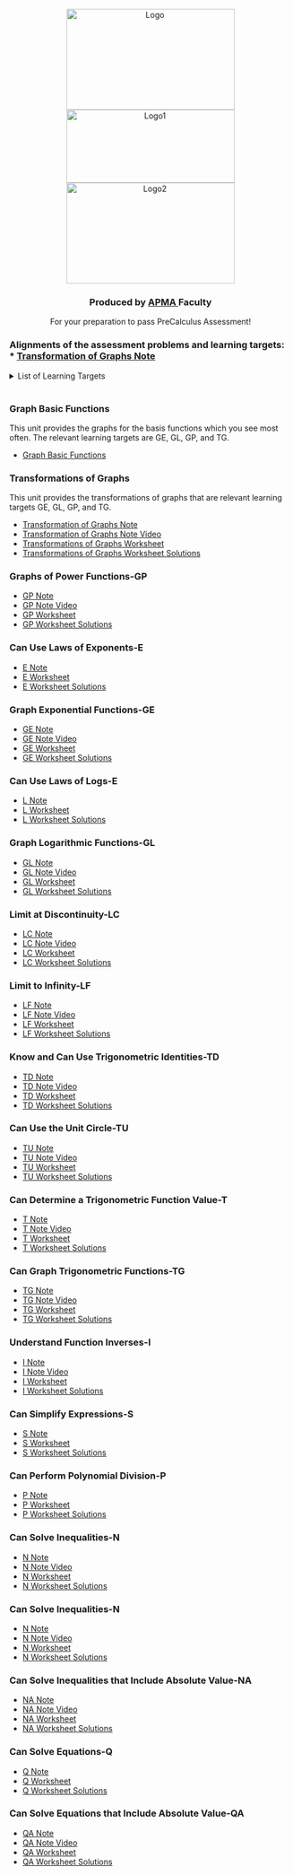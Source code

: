 <!-- PROJECT LOGO -->
<br />
<div align="center">
  <a href="https://github.com/MeiqinatUVA/Precalculus">
    <img src="images/logo2.jpeg" alt="Logo" width="300" height="180">
      <img src="images/logo.png" alt="Logo1" width="300" height="130">
      <img src="images/logo1.jpeg" alt="Logo2" width="300" height="180">
  </a>

  <h3 align="center">Produced by <a href="https://engineering.virginia.edu/offices-programs/applied-mathematics">APMA </a> Faculty</h3>

  <p align="center">
    For your preparation to pass PreCalculus Assessment!
    
  </p>
</div>


### Alignments of the assessment problems and learning targets: * <a href="https://apmauva.github.io/PreCalculus-Preparation/notes/PreCalculus_Transformation of Graphs_Slides.pdf"> Transformation of Graphs Note </a>
<!-- List of Learning Targets -->    
<details>
 <summary>List of Learning Targets</summary>  
  <ol>
 <li><a href="#graph-basic-functions">Graph Basic Functions</a></li>
<li><a href="#transformations-of-graphs">Transformations of Graphs</a></li>
<li><a href="#graphs-of-power-functions-gp">Graphs of Power Functions (GP)</a></li>
  <li><a href="#can-use-laws-of-exponents-e ">Can Use Laws of Exponents (E)</a></li>
<li><a href="#graph-exponential-functions-ge">Graph Exponential Functions (GE)</a></li> 
<li><a href="#can-use-laws-of-logs-l ">Can Use Laws of Logs (L)</a></li>
 <li><a href="#graph-logarithmic-functions-gl">Graph Logarithmic Functions (GL)</a></li>
 <li> <a href="#limit-at-discontinuity-lc">Limit at Discontinuity (LC)</a> </li> 
 <li><a href="#limit-to-infinity-lf">Limit at Infinity (LF)</a></li>
 <li><a href="#know-and-can-use-trigonometric-identities-td"> Know and Can Use Trigonometric Identities (TD)</a></li>
<li><a href="#can-use-the-unit-circle-tu">Can Use the Unit Circle (TU) </a></li>
<li><a href="#can-determine-a-trigonometric-function-value-t">Can Determine a Trigonometric Fucntion Value (T) </a></li>
  <li><a href="#can-graph-trigonometric-functions-tg">Can Graph Trigonometric Functions (TG)  </a></li> 
<li><a href="#understand-function-inverses-i ">   Understand Function Inverses (I) </a></li>
<li><a href="#can-simplify-expressions-s ">Can Simplify Expressions (S) </a></li>
<li><a href="#can-perform-polynomial-division-p "> Can Perform Polynomial Division (P) </a></li>
<li><a href="#can-solve-inequalities-n"> Can Solve Inequalities (N) </a></li>
<li><a href="#can-solve-inequalities-that-include-absolute-value-na "> Can Solve Inequalities that Include Absolute Value (NA) </a></li>
  <li><a href="#can-solve-equations-q">Can Solve Equations (Q)  </a></li> 
<li><a href="#can-solve-equations-that-include-absolute-value-qa ">  Can Solve Equations that Include Absolute Value (QA) </a></li>

  </ol>
</details>
 

<!-- Graph Basic Functions -->
### Graph Basic Functions
This unit provides the graphs for the basis functions which you see most often. The relevant learning targets are GE, GL, GP, and TG. 
* <a href="https://apmauva.github.io/PreCalculus-Preparation/notes/PreCalculus_Graphs of Basic Functions_Slides.pdf"> Graph Basic Functions </a>

<!-- Transformations of Graphs-->
### Transformations of Graphs
This unit provides the transformations of graphs that are relevant learning targets GE, GL, GP, and TG. 
* <a href="https://apmauva.github.io/PreCalculus-Preparation/notes/PreCalculus_Transformation of Graphs_Slides.pdf"> Transformation of Graphs Note </a>
* [ Transformation of Graphs Note Video](https://uva.hosted.panopto.com/Panopto/Pages/Viewer.aspx?id=32dd6442-924d-4f5a-ae98-b1c501254e38)
* <a href="https://apmauva.github.io/PreCalculus-Preparation/worksheets/Worksheet_Transformations of graphs.pdf">Transformations of Graphs Worksheet</a>
* <a href="https://apmauva.github.io/PreCalculus-Preparation/worksheets/Solutions_Worksheet_Transformations of graphs.pdf">Transformations of Graphs Worksheet Solutions</a>


<!-- Graphs of Power Functions-->
###  Graphs of Power Functions-GP

* <a href="https://apmauva.github.io/PreCalculus-Preparation/notes/PreCalculus_Graph Power Functions_Slides.pdf"> GP Note </a>
* [ GP Note Video](https://uva.hosted.panopto.com/Panopto/Pages/Viewer.aspx?id=f8f9dec5-df1a-4ff2-bd0e-b1c501254e61)
* <a href="https://apmauva.github.io/PreCalculus-Preparation/worksheets/Worksheet_GP.pdf">GP Worksheet</a>
* <a href="https://apmauva.github.io/PreCalculus-Preparation/worksheets/Solutions_Worksheet_Graphs of power functions.pdf">GP Worksheet Solutions</a>


<!-- Can Use Laws of Exponents (Learning Target E) -->
### Can Use Laws of Exponents-E 
* <a href="https://apmauva.github.io/PreCalculus-Preparation/notes/PreCalculusE_Slides.pdf">E Note</a>
* <a href="https://apmauva.github.io/PreCalculus-Preparation/worksheets/Worksheet-E.pdf">E Worksheet</a>
* <a href="https://apmauva.github.io/PreCalculus-Preparation/worksheets/Worksheet-E-Solutions.pdf"> E Worksheet Solutions </a>


<!-- Graph Exponential Functions (Learning Target GE) -->
### Graph Exponential Functions-GE
* <a href="https://apmauva.github.io/PreCalculus-Preparation/notes/PreCalculus_Graph-Exponential-Functions_Slides.pdf">GE Note</a>
* [ GE Note Video](https://uva.hosted.panopto.com/Panopto/Pages/Viewer.aspx?id=7e356dae-46b2-4842-9850-b1c40126e6f9)
* <a href="https://apmauva.github.io/PreCalculus-Preparation/worksheets/Worksheet_Graphs of exponential functions.pdf">GE Worksheet</a>
* <a href="https://apmauva.github.io/PreCalculus-Preparation/worksheets/Solutions_Worksheet_Graphs of exponential functions.pdf"> GE Worksheet Solutions </a>


<!-- Can Use Laws of Logs (Learning Target L) -->
### Can Use Laws of Logs-E 
* <a href="https://apmauva.github.io/PreCalculus-Preparation/notes/PreCalculusL_Slides.pdf">L Note</a>
* <a href="https://apmauva.github.io/PreCalculus-Preparation/worksheets/Worksheet-L.pdf">L Worksheet</a>
* <a href="https://apmauva.github.io/PreCalculus-Preparation/worksheets/Worksheet-L-Solutions.pdf"> L Worksheet Solutions </a>


<!-- Graph Logarithmic Functions (Learning Target GL) -->
### Graph Logarithmic Functions-GL
* <a href="https://apmauva.github.io/PreCalculus-Preparation/notes/PreCalculus_Graph-Logarithmic-Functions_Slides.pdf">GL Note</a>
*  [ GL Note Video](https://uva.hosted.panopto.com/Panopto/Pages/Viewer.aspx?id=deb46d66-6e60-421e-937d-b1c40126e713)
* <a href="https://apmauva.github.io/PreCalculus-Preparation/worksheets/Worksheet_Graphs of logarithmic functions.pdf">GL Worksheet</a>
* <a href="https://apmauva.github.io/PreCalculus-Preparation/worksheets/Solutions_Worksheet_Graphs of logarithmic functions.pdf"> GL Worksheet Solutions </a>


<!-- Limit at Discontinuity (Learning Target LC) -->
### Limit at Discontinuity-LC
* <a href="https://apmauva.github.io/PreCalculus-Preparation/notes/PreCalculus_Limit at Discontinuity_Slides.pdf">LC Note</a>
* [ LC Note Video](https://uva.hosted.panopto.com/Panopto/Pages/Viewer.aspx?id=1ced4dca-61c6-41da-bed9-b1c40126e70e)
* <a href="https://apmauva.github.io/PreCalculus-Preparation/worksheets/Worksheet_limit at discontinuity.pdf">LC Worksheet</a>
* <a href="https://apmauva.github.io/PreCalculus-Preparation/worksheets/Solutions_Worksheet_limit at discontinuity.pdf">LC Worksheet Solutions</a>

<!-- Limit at Infinity (Learning Target LF) -->
### Limit to Infinity-LF
* <a href="https://apmauva.github.io/PreCalculus-Preparation/notes/PreCalculus_Limit-to-Infinity_Slides.pdf">LF Note</a>
* [ LF Note Video](https://uva.hosted.panopto.com/Panopto/Pages/Viewer.aspx?id=88a4e2ef-443a-4074-8aca-b1c40126e6fc)
* <a href="https://apmauva.github.io/PreCalculus-Preparation/worksheets/Worksheet_limit to infinity.pdf">LF Worksheet</a>
* <a href="https://apmauva.github.io/PreCalculus-Preparation/worksheets/Solutions_Worksheet_limit to infinity.pdf">LF Worksheet Solutions</a>



<!-- Know and Can Use Trigonometric Identities (Learning Target TD) -->
###  Know and Can Use Trigonometric Identities-TD
* <a href="https://apmauva.github.io/PreCalculus-Preparation/notes/PreCalculusTD_Handouts.pdf">TD Note</a>
* [ TD Note Video](https://uva.hosted.panopto.com/Panopto/Pages/Viewer.aspx?id=c4ec044c-4e01-4d0a-8f54-b1c401240a94)
* <a href="https://apmauva.github.io/PreCalculus-Preparation/worksheets/Worksheet-TD.pdf">TD Worksheet</a>
* <a href="https://apmauva.github.io/PreCalculus-Preparation/worksheets/Worksheet-TD-Solutions.pdf">TD Worksheet Solutions</a>


<!--Can Use the Unit Circle (Learning Target TU) -->
###  Can Use the Unit Circle-TU
* <a href="https://apmauva.github.io/PreCalculus-Preparation/notes/PreCalculusTU_Handouts.pdf">TU Note</a>
* [ TU Note Video](https://uva.hosted.panopto.com/Panopto/Pages/Viewer.aspx?id=b81869c0-944c-472b-bad9-b1c401240d61)
* <a href="https://apmauva.github.io/PreCalculus-Preparation/worksheets/Worksheet-TU.pdf">TU Worksheet</a>
* <a href="https://apmauva.github.io/PreCalculus-Preparation/worksheets/Worksheet-TU-Solutions.pdf">TU Worksheet Solutions</a>


<!--Can Determine a Trigonometric Function Value (Learning Target T) -->
###  Can Determine a Trigonometric Function Value-T
* <a href="https://apmauva.github.io/PreCalculus-Preparation/notes/PreCalculusT_Handouts.pdf">T Note</a>
* [T Note Video](https://uva.hosted.panopto.com/Panopto/Pages/Viewer.aspx?id=42c04959-be76-4dc0-bcce-b1c401240a87)
* <a href="https://apmauva.github.io/PreCalculus-Preparation/worksheets/Worksheet-T.pdf">T Worksheet</a>
* <a href="https://apmauva.github.io/PreCalculus-Preparation/worksheets/Worksheet-T-Solutions.pdf">T Worksheet Solutions</a>


<!--Can Graph Trigonometric Functions (Learning Target TG) -->
###  Can Graph Trigonometric Functions-TG
* <a href="https://apmauva.github.io/PreCalculus-Preparation/notes/PreCalculusTG_Handouts.pdf">TG Note</a>
* [TG Note Video](https://uva.hosted.panopto.com/Panopto/Pages/Viewer.aspx?id=0764367e-a545-4c54-a5d0-b1c401240a8d)
* <a href="https://apmauva.github.io/PreCalculus-Preparation/worksheets/Worksheet-TG.pdf">TG Worksheet</a>
* <a href="https://apmauva.github.io/PreCalculus-Preparation/worksheets/Worksheet-TG-Solutions.pdf">TG Worksheet Solutions</a>

<!--Understand Function Inverses (Learning Target I) -->
###  Understand Function Inverses-I 
* <a href="https://apmauva.github.io/PreCalculus-Preparation/notes/PreCalculusI_Handouts.pdf">I Note</a>
* [I Note Video](https://uva.hosted.panopto.com/Panopto/Pages/Viewer.aspx?id=3b690294-4848-4c5d-8300-b1c401240a89)
* <a href="https://apmauva.github.io/PreCalculus-Preparation/worksheets/Worksheet-I.pdf">I Worksheet</a>
* <a href="https://apmauva.github.io/PreCalculus-Preparation/worksheets/Worksheet-I-Solutions.pdf">I Worksheet Solutions</a>

<!--Can Simplify Expressions (Learning Target S) -->
###  Can Simplify Expressions-S
* <a href="https://apmauva.github.io/PreCalculus-Preparation/notes/PreCalculusS_Slides.pdf">S Note</a>
* <a href="https://apmauva.github.io/PreCalculus-Preparation/worksheets/Worksheet-S.pdf">S Worksheet</a>
* <a href="https://apmauva.github.io/PreCalculus-Preparation/worksheets/Worksheet-S-Solutions.pdf">S Worksheet Solutions</a>

<!--Can Perform Polynomial Division (Learning Target P) -->
###  Can Perform Polynomial Division-P
* <a href="https://apmauva.github.io/PreCalculus-Preparation/notes/PreCalculusP_Slides.pdf">P Note</a>
* <a href="https://apmauva.github.io/PreCalculus-Preparation/worksheets/Worksheet-P.pdf">P Worksheet</a>
* <a href="https://apmauva.github.io/PreCalculus-Preparation/worksheets/Worksheet-P-Solutions.pdf">P Worksheet Solutions</a>


<!--Can Solve Inequalities (Learning Target N) -->
###  Can Solve Inequalities-N
* <a href="https://apmauva.github.io/PreCalculus-Preparation/notes/Slides_N.pdf">N Note</a>
* [ N Note Video](https://uva.hosted.panopto.com/Panopto/Pages/Viewer.aspx?id=0ab73c0d-8390-4b81-bbc8-b1c600f3f7ab)
* <a href="https://apmauva.github.io/PreCalculus-Preparation/worksheets/WS_N_blank.pdf">N Worksheet</a>
* <a href="https://apmauva.github.io/PreCalculus-Preparation/worksheets/WS_N_soln.pdf">N Worksheet Solutions</a>


<!--Can Solve Inequalities (Learning Target N) -->
###  Can Solve Inequalities-N
* <a href="https://apmauva.github.io/PreCalculus-Preparation/notes/Slides_N.pdf">N Note</a>
* [ N Note Video](https://uva.hosted.panopto.com/Panopto/Pages/Viewer.aspx?id=0ab73c0d-8390-4b81-bbc8-b1c600f3f7ab)
* <a href="https://apmauva.github.io/PreCalculus-Preparation/worksheets/WS_N_blank.pdf">N Worksheet</a>
* <a href="https://apmauva.github.io/PreCalculus-Preparation/worksheets/WS_N_soln.pdf">N Worksheet Solutions</a>




<!--Can Solve Inequalities that Include Absolute Value (Learning Target NA) -->
###  Can Solve Inequalities that Include Absolute Value-NA
* <a href="https://apmauva.github.io/PreCalculus-Preparation/notes/Slides_NA.pdf">NA Note</a>
* [ NA Note Video](https://uva.hosted.panopto.com/Panopto/Pages/Viewer.aspx?id=61e749f9-c2b0-4ca9-b814-b1c600fd57f4)
* <a href="https://apmauva.github.io/PreCalculus-Preparation/worksheets/WS_NA_blank.pdf">NA Worksheet</a>
* <a href="https://apmauva.github.io/PreCalculus-Preparation/worksheets/WS_NA_soln.pdf">NA Worksheet Solutions</a>

<!--Can Solve Equations (Learning Target Q) -->
###  Can Solve Equations-Q
* <a href="https://apmauva.github.io/PreCalculus-Preparation/notes/Slides_Q.pdf">Q Note</a>
* <a href="https://apmauva.github.io/PreCalculus-Preparation/worksheets/WS_Q_blank.pdf">Q Worksheet</a>
* <a href="https://apmauva.github.io/PreCalculus-Preparation/worksheets/WS_Q_soln.pdf">Q Worksheet Solutions</a>


<!--Can Solve Equations that Include Absolute Value (Learning Target QA) -->
###  Can Solve Equations that Include Absolute Value-QA
* <a href="https://apmauva.github.io/PreCalculus-Preparation/notes/Slides_QA.pdf">QA Note</a>
* [ QA Note Video](https://uva.hosted.panopto.com/Panopto/Pages/Viewer.aspx?id=e57964e0-61e1-4461-ae14-b1c600f8a73e)
* <a href="https://apmauva.github.io/PreCalculus-Preparation/worksheets/WS_QA_blank.pdf">QA Worksheet</a>
* <a href="https://apmauva.github.io/PreCalculus-Preparation/worksheets/WS_QA_soln.pdf">QA Worksheet Solutions</a>

